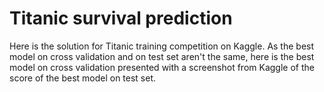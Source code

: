 # Titanic survival prediction

Here is the solution for Titanic training competition on Kaggle. As the best model on cross validation and on test set aren't the same, here is the best model on cross validation presented with a screenshot from Kaggle of the score of the best model on test set.
